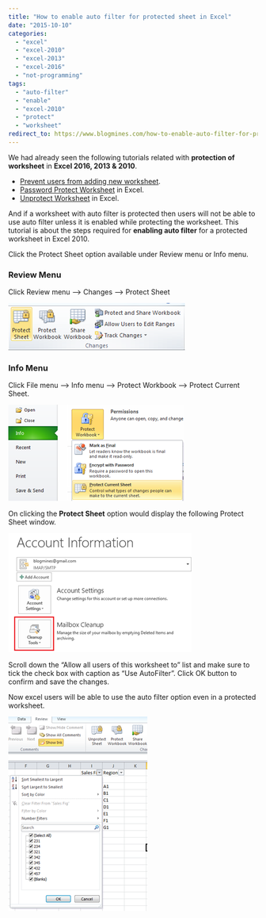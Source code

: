 ```yaml
---
title: "How to enable auto filter for protected sheet in Excel"
date: "2015-10-10"
categories: 
  - "excel"
  - "excel-2010"
  - "excel-2013"
  - "excel-2016"
  - "not-programming"
tags: 
  - "auto-filter"
  - "enable"
  - "excel-2010"
  - "protect"
  - "worksheet"
redirect_to: https://www.blogmines.com/how-to-enable-auto-filter-for-protected-sheet-in-excel-2010/
---
```


We had already seen the following tutorials related with **protection of worksheet** in **Excel 2016, 2013 & 2010**.

- [Prevent users from adding new worksheet](http://blogmines.com/blog/2011/01/27/how-to-prevent-users-from-adding-new-worksheet-in-excel-2010/).
- [Password Protect Worksheet](http://blogmines.com/blog/2010/09/07/how-to-password-protect-a-excel-2010-worksheet/) in Excel.
- [Unprotect Worksheet](http://blogmines.com/blog/2011/08/26/how-to-unprotect-a-sheet-in-excel-2010/) in Excel.

And if a worksheet with auto filter is protected then users will not be able to use auto filter unless it is enabled while protecting the worksheet. This tutorial is about the steps required for **enabling auto filter** for a protected worksheet in Excel 2010.

Click the Protect Sheet option available under Review menu or Info menu.

### Review Menu

Click Review menu –> Changes –> Protect Sheet

[![Review menu - Protect Sheet](/assets/images/3_image_thumb16.png "Review menu - Protect Sheet")](http://blogmines.com/blog/wp-content/uploads/2012/01/image16.png)

### Info Menu

Click File menu –> Info menu –> Protect Workbook –> Protect Current Sheet.

[![Info Menu - Protect Sheet](/assets/images/2_image_thumb17.png "Info Menu - Protect Sheet")](http://blogmines.com/blog/wp-content/uploads/2012/01/image17.png)

On clicking the **Protect Sheet** option would display the following Protect Sheet window.

[![Protect Sheet Excel 2010](/assets/images/1_image_thumb18.png "Protect Sheet Excel 2010")](http://blogmines.com/blog/wp-content/uploads/2012/01/image18.png)

Scroll down the “Allow all users of this worksheet to” list and make sure to tick the check box with caption as “Use AutoFilter”. Click OK button to confirm and save the changes.

Now excel users will be able to use the auto filter option even in a protected worksheet.

[![Protected Sheet with auto filter](/assets/images/1_image_thumb19.png "Protected Sheet with auto filter")](http://blogmines.com/blog/wp-content/uploads/2012/01/image19.png)
